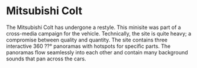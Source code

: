 <!--
  id: 2204
  slug: mitsubishi-colt
  type: fortpolio
  excerpt: <p>Lead developer for the new Colt site. A Flash site with lots of video interwoven with content. And a scrollable panoramic video with 3D sound.</p>
  categories: framework, Flash
  tags: 3D, Actionscript, video
  clients: Lukkien
  collaboration: Olaf Gremie
  prizes: 
  thumbnail: newcolt4.jpg
  image: newcolt4.jpg
  images: newcolt4.jpg, newcolt.jpg, newcolt0.jpg, newcolt1.jpg, newcolt2.jpg, newcolt3.jpg
  inCv: false
  inPortfolio: true
  dateFrom: 2008-08-01
  dateTo: 2008-10-01
-->

# Mitsubishi Colt

<p>The Mitsubishi Colt has undergone a restyle. This minisite was part of a cross-media campaign for the vehicle. Technically, the site is quite heavy; a compromise between quality and quantity. The site contains three interactive 360 ??° panoramas with hotspots for specific parts. The panoramas flow seamlessly into each other and contain many background sounds that pan across the cars.</p>